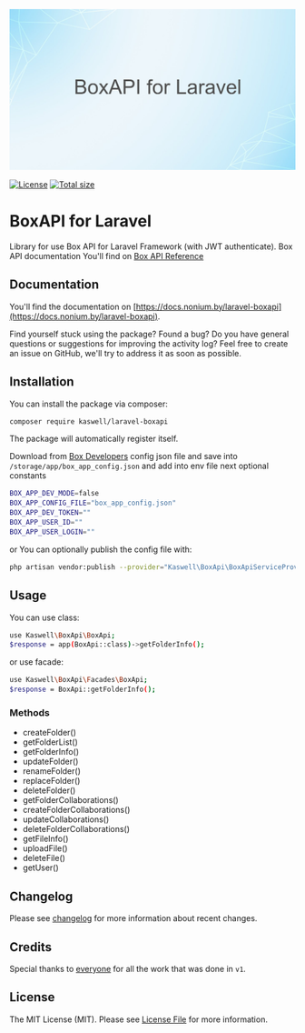 <p align="center"><img src="/art/socialcard.png" alt="Social Card of Laravel BoxApi"></p>

[![License](https://img.shields.io/github/license/kaswell/laravel-boxapi?style=flat-square)](license.md)
[![Total size](https://img.shields.io/github/repo-size/kaswell/laravel-boxapi?style=flat-square)](https://packagist.org/packages/kaswell/laravel-boxapi)

BoxAPI for Laravel
======

Library for use Box API for Laravel Framework (with JWT authenticate). Box API documentation You'll find on
[Box API Reference](https://developer.box.com/reference/)

Documentation
------

You'll find the documentation on [https://docs.nonium.by/laravel-boxapi](https://docs.nonium.by/laravel-boxapi).

Find yourself stuck using the package? Found a bug? Do you have general questions or suggestions for improving the activity log? Feel free to create an issue on GitHub, we'll try to address it as soon as possible.

Installation
------

You can install the package via composer:
```bash 
composer require kaswell/laravel-boxapi
```

The package will automatically register itself.

Download from [Box Developers](https://gdmg.app.box.com/developers/console) config json file and save into `/storage/app/box_app_config.json` and add into env file next optional constants
```bash 
BOX_APP_DEV_MODE=false
BOX_APP_CONFIG_FILE="box_app_config.json"
BOX_APP_DEV_TOKEN=""
BOX_APP_USER_ID=""
BOX_APP_USER_LOGIN=""
```

or You can optionally publish the config file with:
```bash 
php artisan vendor:publish --provider="Kaswell\BoxApi\BoxApiServiceProvider" --tag="config"
```

Usage
------

You can use class:
```bash 
use Kaswell\BoxApi\BoxApi;
$response = app(BoxApi::class)->getFolderInfo();
```
or use facade:
```bash 
use Kaswell\BoxApi\Facades\BoxApi;
$response = BoxApi::getFolderInfo();
```

### Methods

- createFolder()
- getFolderList()
- getFolderInfo()
- updateFolder()
- renameFolder()
- replaceFolder()
- deleteFolder()
- getFolderCollaborations()
- createFolderCollaborations()
- updateCollaborations()
- deleteFolderCollaborations()
- getFileInfo()
- uploadFile()
- deleteFile()
- getUser()


Changelog
------

Please see [changelog](changelog.md) for more information about recent changes.

Credits
------

Special thanks to [everyone](../../contributors) for all the work that was done in `v1`.

License
------

The MIT License (MIT). Please see [License File](license.md) for more information.